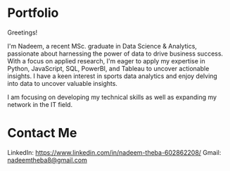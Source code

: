 # Portfolio
Greetings! 

I'm Nadeem, a recent MSc. graduate in Data Science & Analytics, passionate about harnessing the power of data to drive business success. With a focus on applied research, I'm eager to apply my expertise in Python, JavaScript, SQL, PowerBI, and Tableau to uncover actionable insights. I have a keen interest in sports data analytics and enjoy delving into data to uncover valuable insights. 

I am focusing on developing my technical skills as well as expanding my network in the IT field.

# Contact Me
LinkedIn: https://www.linkedin.com/in/nadeem-theba-602862208/
Gmail: nadeemtheba8@gmail.com

